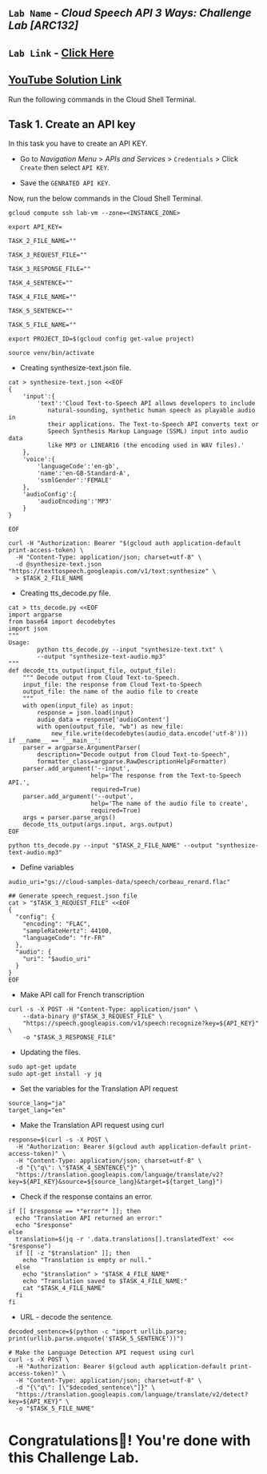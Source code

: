 ## `Lab Name` - *Cloud Speech API 3 Ways: Challenge Lab [ARC132]*

## `Lab Link` - [Click Here](https://www.cloudskillsboost.google/focuses/67215?parent=catalog)

## [YouTube Solution Link](https://youtu.be/ELtMXEyZq5g)

Run the following commands in the Cloud Shell Terminal.

## Task 1. Create an API key

In this task you have to create an API KEY.

* Go to *Navigation Menu* > *APIs and Services* > `Credentials` > Click `Create` then select `API KEY`.

* Save the `GENRATED API KEY`.

Now, run the below commands in the Cloud Shell Terminal.

```
gcloud compute ssh lab-vm --zone=<INSTANCE_ZONE>
```
 
```
export API_KEY=

TASK_2_FILE_NAME=""

TASK_3_REQUEST_FILE=""

TASK_3_RESPONSE_FILE=""

TASK_4_SENTENCE=""

TASK_4_FILE_NAME=""

TASK_5_SENTENCE=""

TASK_5_FILE_NAME=""
```

```
export PROJECT_ID=$(gcloud config get-value project)

source venv/bin/activate
```

* Creating synthesize-text.json file.

```
cat > synthesize-text.json <<EOF
{
    'input':{
        'text':'Cloud Text-to-Speech API allows developers to include
           natural-sounding, synthetic human speech as playable audio in
           their applications. The Text-to-Speech API converts text or
           Speech Synthesis Markup Language (SSML) input into audio data
           like MP3 or LINEAR16 (the encoding used in WAV files).'
    },
    'voice':{
        'languageCode':'en-gb',
        'name':'en-GB-Standard-A',
        'ssmlGender':'FEMALE'
    },
    'audioConfig':{
        'audioEncoding':'MP3'
    }
}

EOF
```

```
curl -H "Authorization: Bearer "$(gcloud auth application-default print-access-token) \
  -H "Content-Type: application/json; charset=utf-8" \
  -d @synthesize-text.json "https://texttospeech.googleapis.com/v1/text:synthesize" \
  > $TASK_2_FILE_NAME
```

* Creating tts_decode.py file.

```
cat > tts_decode.py <<EOF
import argparse
from base64 import decodebytes
import json
"""
Usage:
        python tts_decode.py --input "synthesize-text.txt" \
        --output "synthesize-text-audio.mp3"
"""
def decode_tts_output(input_file, output_file):
    """ Decode output from Cloud Text-to-Speech.
    input_file: the response from Cloud Text-to-Speech
    output_file: the name of the audio file to create
    """
    with open(input_file) as input:
        response = json.load(input)
        audio_data = response['audioContent']
        with open(output_file, "wb") as new_file:
            new_file.write(decodebytes(audio_data.encode('utf-8')))
if __name__ == '__main__':
    parser = argparse.ArgumentParser(
        description="Decode output from Cloud Text-to-Speech",
        formatter_class=argparse.RawDescriptionHelpFormatter)
    parser.add_argument('--input',
                       help='The response from the Text-to-Speech API.',
                       required=True)
    parser.add_argument('--output',
                       help='The name of the audio file to create',
                       required=True)
    args = parser.parse_args()
    decode_tts_output(args.input, args.output)
EOF
```

```
python tts_decode.py --input "$TASK_2_FILE_NAME" --output "synthesize-text-audio.mp3"
```

* Define variables

```
audio_uri="gs://cloud-samples-data/speech/corbeau_renard.flac"

## Generate speech_request.json file
cat > "$TASK_3_REQUEST_FILE" <<EOF
{
  "config": {
    "encoding": "FLAC",
    "sampleRateHertz": 44100,
    "languageCode": "fr-FR"
  },
  "audio": {
    "uri": "$audio_uri"
  }
}
EOF
```
* Make API call for French transcription

```
curl -s -X POST -H "Content-Type: application/json" \
    --data-binary @"$TASK_3_REQUEST_FILE" \
    "https://speech.googleapis.com/v1/speech:recognize?key=${API_KEY}" \
    -o "$TASK_3_RESPONSE_FILE"
```

* Updating the files.

```
sudo apt-get update
sudo apt-get install -y jq
```

* Set the variables for the Translation API request

```
source_lang="ja"
target_lang="en"

```

* Make the Translation API request using curl

```
response=$(curl -s -X POST \
  -H "Authorization: Bearer $(gcloud auth application-default print-access-token)" \
  -H "Content-Type: application/json; charset=utf-8" \
  -d "{\"q\": \"$TASK_4_SENTENCE\"}" \
  "https://translation.googleapis.com/language/translate/v2?key=${API_KEY}&source=${source_lang}&target=${target_lang}")

```

* Check if the response contains an error.

```
if [[ $response == *"error"* ]]; then
  echo "Translation API returned an error:"
  echo "$response"
else
  translation=$(jq -r '.data.translations[].translatedText' <<< "$response")
  if [[ -z "$translation" ]]; then
    echo "Translation is empty or null."
  else
    echo "$translation" > "$TASK_4_FILE_NAME"
    echo "Translation saved to $TASK_4_FILE_NAME:"
    cat "$TASK_4_FILE_NAME"
  fi
fi
```

* URL - decode the sentence.

```
decoded_sentence=$(python -c "import urllib.parse; print(urllib.parse.unquote('$TASK_5_SENTENCE'))")

# Make the Language Detection API request using curl
curl -s -X POST \
  -H "Authorization: Bearer $(gcloud auth application-default print-access-token)" \
  -H "Content-Type: application/json; charset=utf-8" \
  -d "{\"q\": [\"$decoded_sentence\"]}" \
  "https://translation.googleapis.com/language/translate/v2/detect?key=${API_KEY}" \
  -o "$TASK_5_FILE_NAME"
```

# Congratulations🎉! You're done with this Challenge Lab.